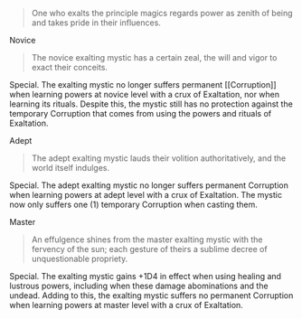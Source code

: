 > One who exalts the principle magics regards power as zenith of being and takes pride in their influences.

Novice
> The novice exalting mystic has a certain zeal, the will and vigor to exact their conceits.

Special. The exalting mystic no longer suffers permanent [[Corruption]] when learning powers at novice level with a crux of Exaltation, nor when learning its rituals. Despite this, the mystic still has no protection against the temporary Corruption that comes from using the powers and rituals of Exaltation.

Adept
> The adept exalting mystic lauds their volition authoritatively, and the world itself indulges.

Special. The adept exalting mystic no longer suffers permanent Corruption when learning powers at adept level with a crux of Exaltation. The mystic now only suffers one (1) temporary Corruption when casting them.

Master
> An effulgence shines from the master exalting mystic with the fervency of the sun; each gesture of theirs a sublime decree of unquestionable propriety.

Special. The exalting mystic gains +1D4 in effect when using healing and lustrous powers, including when these damage abominations and the undead. Adding to this, the exalting mystic suffers no permanent Corruption when learning powers at master level with a crux of Exaltation.